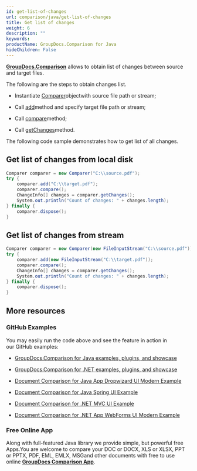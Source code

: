 ```yaml
---
id: get-list-of-changes
url: comparison/java/get-list-of-changes
title: Get list of changes
weight: 6
description: ""
keywords: 
productName: GroupDocs.Comparison for Java
hideChildren: False
---
```

**[GroupDocs.Comparison](https://products.groupdocs.com/comparison/java)** allows to obtain list of changes between source and target files.

The following are the steps to obtain changes list.

*   Instantiate [Comparer](https://apireference.groupdocs.com/comparison/java/com.groupdocs.comparison/Comparer)objectwith source file path or stream;
    
*   Call [add](https://apireference.groupdocs.com/comparison/java/com.groupdocs.comparison/Comparer#add(java.lang.String))method and specify target file path or stream;
    
*   Call [compare](https://apireference.groupdocs.com/comparison/java/com.groupdocs.comparison/Comparer#compare())method;
    
*   Call [getChanges](https://apireference.groupdocs.com/comparison/java/com.groupdocs.comparison/Comparer#getChanges())method.
    

The following code sample demonstrates how to get list of all changes.

## Get list of changes from local disk

```csharp
Comparer comparer = new Comparer("C:\\source.pdf");
try {
    comparer.add("C:\\target.pdf");
    comparer.compare();
    ChangeInfo[] changes = comparer.getChanges();
    System.out.println("Count of changes: " + changes.length);
} finally {
    comparer.dispose();
}
```

## Get list of changes from stream

```csharp
Comparer comparer = new Comparer(new FileInputStream("C:\\source.pdf"));
try {
    comparer.add(new FileInputStream("C:\\target.pdf"));
    comparer.compare();
    ChangeInfo[] changes = comparer.getChanges();
    System.out.println("Count of changes: " + changes.length);
} finally {
    comparer.dispose();
}
```

## More resources

### GitHub Examples

You may easily run the code above and see the feature in action in our GitHub examples:

*   [GroupDocs.Comparison for Java examples, plugins, and showcase](https://github.com/groupdocs-comparison/GroupDocs.Comparison-for-Java)
    
*   [GroupDocs.Comparison for .NET examples, plugins, and showcase](https://github.com/groupdocs-comparison/GroupDocs.Comparison-for-.NET)
    
*   [Document Comparison for Java App Dropwizard UI Modern Example](https://github.com/groupdocs-comparison/GroupDocs.Comparison-for-Java-Dropwizard)
    
*   [Document Comparison for Java Spring UI Example](https://github.com/groupdocs-comparison/GroupDocs.Comparison-for-Java-Spring)
*   [Document Comparison for .NET MVC UI Example](https://github.com/groupdocs-comparison/GroupDocs.Comparison-for-.NET-MVC) 
    
*   [Document Comparison for .NET App WebForms UI Modern Example](https://github.com/groupdocs-comparison/GroupDocs.Comparison-for-.NET-WebForms) 
    

### Free Online App

Along with full-featured Java library we provide simple, but powerful free Apps.You are welcome to compare your DOC or DOCX, XLS or XLSX, PPT or PPTX, PDF, EML, EMLX, MSGand other documents with free to use online **[GroupDocs Comparison App](https://products.groupdocs.app/comparison)**.
